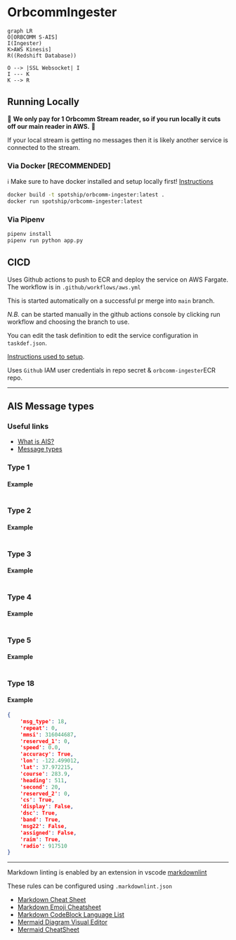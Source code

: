 # OrbcommIngester

```mermaid
graph LR
O[ORBCOMM S-AIS]
I(Ingester)
K>AWS Kinesis]
R((Redshift Database))

O --> |SSL Websocket| I
I --- K
K --> R
```

## Running Locally

🚨 **We only pay for 1 Orbcomm Stream reader, so if you run locally it cuts off our main reader in AWS.** 🚨

If your local stream is getting no messages then it is likely another service is connected to the stream.

### Via Docker [RECOMMENDED]

ℹ️ Make sure to have docker installed and setup locally first! [Instructions](https://www.docker.com/get-started/)

```sh
docker build -t spotship/orbcomm-ingester:latest .
docker run spotship/orbcomm-ingester:latest
```

### Via Pipenv

```sh
pipenv install
pipenv run python app.py
```

## CICD

Uses Github actions to push to ECR and deploy the service on AWS Fargate. The workflow is in `.github/workflows/aws.yml`

This is started automatically on a successful pr merge into `main` branch.

_N.B._ can be started manually in the github actions console by clicking run workflow and choosing the branch to use.

You can edit the task definition to edit the service configuration in `taskdef.json`.

[Instructions used to setup](https://www.awstutorials.cloud/post/tutorials/ecs-deploy-github-actions/).

Uses `Github` IAM user credentials in repo secret & `orbcomm-ingester`ECR repo.

---

## AIS Message types

### Useful links

- [What is AIS?](https://www.marineinsight.com/marine-navigation/automatic-identification-system-ais-integrating-and-identifying-marine-communication-channels/)
- [Message types](https://arundaleais.github.io/docs/ais/ais_message_types.html)

### Type 1

#### Example

```json

```

### Type 2

#### Example

```json

```

### Type 3

#### Example

```json

```

### Type 4

#### Example

```json

```

### Type 5

#### Example

```json

```

### Type 18

#### Example

```json
{
    'msg_type': 18,
    'repeat': 0,
    'mmsi': 316044687,
    'reserved_1': 0,
    'speed': 0.0,
    'accuracy': True,
    'lon': -122.499012,
    'lat': 37.972215,
    'course': 283.9,
    'heading': 511,
    'second': 20,
    'reserved_2': 0,
    'cs': True,
    'display': False,
    'dsc': True,
    'band': True,
    'msg22': False,
    'assigned': False,
    'raim': True,
    'radio': 917510
}
```

---

Markdown linting is enabled by an extension in vscode [markdownlint](https://marketplace.visualstudio.com/items?itemName=DavidAnson.vscode-markdownlint)

These rules can be configured using `.markdownlint.json`

- [Markdown Cheat Sheet](https://github.com/adam-p/markdown-here/wiki/Markdown-Cheatsheet)
- [Markdown Emoji Cheatsheet](https://gist.github.com/rxaviers/7360908)
- [Markdown CodeBlock Language List](https://github.com/github/linguist/blob/master/lib/linguist/languages.yml)
- [Mermaid Diagram Visual Editor](https://mermaid.live)
- [Mermaid CheatSheet](https://jojozhuang.github.io/tutorial/mermaid-cheat-sheet/)
